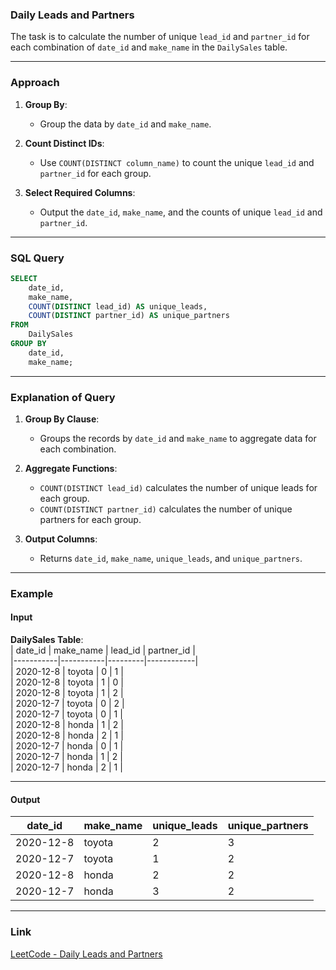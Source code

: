 ### **Daily Leads and Partners**

The task is to calculate the number of unique `lead_id` and `partner_id` for each combination of `date_id` and `make_name` in the `DailySales` table.

---

### **Approach**

1. **Group By**:
   - Group the data by `date_id` and `make_name`.

2. **Count Distinct IDs**:
   - Use `COUNT(DISTINCT column_name)` to count the unique `lead_id` and `partner_id` for each group.

3. **Select Required Columns**:
   - Output the `date_id`, `make_name`, and the counts of unique `lead_id` and `partner_id`.

---

### **SQL Query**

```sql
SELECT 
    date_id,
    make_name,
    COUNT(DISTINCT lead_id) AS unique_leads,
    COUNT(DISTINCT partner_id) AS unique_partners
FROM 
    DailySales
GROUP BY 
    date_id, 
    make_name;
```

---

### **Explanation of Query**

1. **Group By Clause**:
   - Groups the records by `date_id` and `make_name` to aggregate data for each combination.

2. **Aggregate Functions**:
   - `COUNT(DISTINCT lead_id)` calculates the number of unique leads for each group.
   - `COUNT(DISTINCT partner_id)` calculates the number of unique partners for each group.

3. **Output Columns**:
   - Returns `date_id`, `make_name`, `unique_leads`, and `unique_partners`.

---

### **Example**

#### **Input**

**DailySales Table**:  
| date_id   | make_name | lead_id | partner_id |  
|-----------|-----------|---------|------------|  
| 2020-12-8 | toyota    | 0       | 1          |  
| 2020-12-8 | toyota    | 1       | 0          |  
| 2020-12-8 | toyota    | 1       | 2          |  
| 2020-12-7 | toyota    | 0       | 2          |  
| 2020-12-7 | toyota    | 0       | 1          |  
| 2020-12-8 | honda     | 1       | 2          |  
| 2020-12-8 | honda     | 2       | 1          |  
| 2020-12-7 | honda     | 0       | 1          |  
| 2020-12-7 | honda     | 1       | 2          |  
| 2020-12-7 | honda     | 2       | 1          |  

---

#### **Output**

| date_id   | make_name | unique_leads | unique_partners |  
|-----------|-----------|--------------|-----------------|  
| 2020-12-8 | toyota    | 2            | 3               |  
| 2020-12-7 | toyota    | 1            | 2               |  
| 2020-12-8 | honda     | 2            | 2               |  
| 2020-12-7 | honda     | 3            | 2               |  

---

### **Link**

[LeetCode - Daily Leads and Partners](https://leetcode.com/problems/daily-leads-and-partners/)
